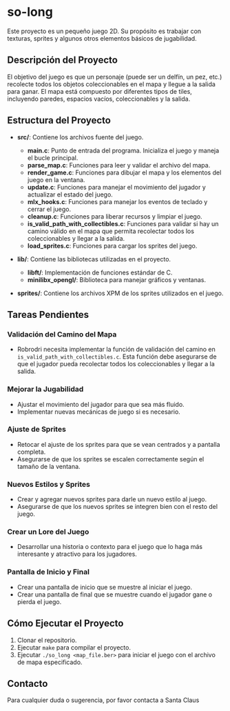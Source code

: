# so-long

Este proyecto es un pequeño juego 2D. Su propósito es trabajar con texturas, sprites y algunos otros elementos básicos de jugabilidad.

## Descripción del Proyecto

El objetivo del juego es que un personaje (puede ser un delfín, un pez, etc.) recolecte todos los objetos coleccionables en el mapa y llegue a la salida para ganar. El mapa está compuesto por diferentes tipos de tiles, incluyendo paredes, espacios vacíos, coleccionables y la salida.

## Estructura del Proyecto

- **src/**: Contiene los archivos fuente del juego.
  - **main.c**: Punto de entrada del programa. Inicializa el juego y maneja el bucle principal.
  - **parse_map.c**: Funciones para leer y validar el archivo del mapa.
  - **render_game.c**: Funciones para dibujar el mapa y los elementos del juego en la ventana.
  - **update.c**: Funciones para manejar el movimiento del jugador y actualizar el estado del juego.
  - **mlx_hooks.c**: Funciones para manejar los eventos de teclado y cerrar el juego.
  - **cleanup.c**: Funciones para liberar recursos y limpiar el juego.
  - **is_valid_path_with_collectibles.c**: Funciones para validar si hay un camino válido en el mapa que permita recolectar todos los coleccionables y llegar a la salida.
  - **load_sprites.c**: Funciones para cargar los sprites del juego.

- **lib/**: Contiene las bibliotecas utilizadas en el proyecto.
  - **libft/**: Implementación de funciones estándar de C.
  - **minilibx_opengl/**: Biblioteca para manejar gráficos y ventanas.

- **sprites/**: Contiene los archivos XPM de los sprites utilizados en el juego.

## Tareas Pendientes

### Validación del Camino del Mapa
- Robrodri necesita implementar la función de validación del camino en `is_valid_path_with_collectibles.c`. Esta función debe asegurarse de que el jugador pueda recolectar todos los coleccionables y llegar a la salida.

### Mejorar la Jugabilidad
- Ajustar el movimiento del jugador para que sea más fluido.
- Implementar nuevas mecánicas de juego si es necesario.

### Ajuste de Sprites
- Retocar el ajuste de los sprites para que se vean centrados y a pantalla completa.
- Asegurarse de que los sprites se escalen correctamente según el tamaño de la ventana.

### Nuevos Estilos y Sprites
- Crear y agregar nuevos sprites para darle un nuevo estilo al juego.
- Asegurarse de que los nuevos sprites se integren bien con el resto del juego.

### Crear un Lore del Juego
- Desarrollar una historia o contexto para el juego que lo haga más interesante y atractivo para los jugadores.

### Pantalla de Inicio y Final
- Crear una pantalla de inicio que se muestre al iniciar el juego.
- Crear una pantalla de final que se muestre cuando el jugador gane o pierda el juego.

## Cómo Ejecutar el Proyecto

1. Clonar el repositorio.
2. Ejecutar `make` para compilar el proyecto.
3. Ejecutar `./so_long <map_file.ber>` para iniciar el juego con el archivo de mapa especificado.

## Contacto

Para cualquier duda o sugerencia, por favor contacta a Santa Claus
